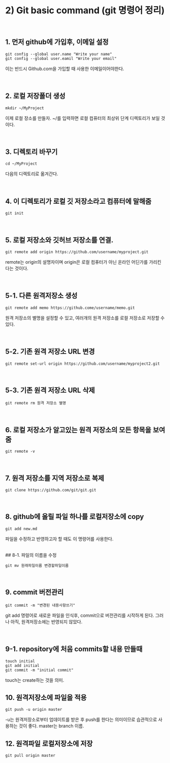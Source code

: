 # 2) Git basic command  (git 명령어 정리) 

<br /> 

## 1. 먼저 github에 가입후, 이메일 설정

    git config --global user.name "Write your name"
    git config --global user.eamil "Write your email"

이는 반드시 Github.com을 가입할 때 사용한 이메일이어야한다.

<br />

## 2. 로컬 저장폴더 생성

    mkdir ~/MyProject 
이제 로컬 장소를 만들자. ~/를 입력하면 로컬 컴퓨터의 최상위 단계 디렉토리가 보일 것이다.

<br />

## 3. 디렉토리 바꾸기
    cd ~/MyProject

다음의 디렉토리로 옮겨간다.

<br />

## 4. 이 디렉토리가 로컬 깃 저장소라고 컴퓨터에 말해줌
    
    git init 

<br />

## 5. 로컬 저장소와 깃허브 저장소를 연결.
    git remote add origin https://github.com/username/myproject.git
 remote는 origin의 설명자이며 origin은 로컬 컴퓨터가 아닌 온라인 어딘가를 가리킨다는 것이다.

<br/>

## 5-1. 다른 원격저장소 생성

    git remote add memo https://github.come/username/memo.git
원격 저장소의 별명을 설정할 수 있고, 여러개의 원격 저장소를 로컬 저장소로 저장할 수 있다.

<br/>

## 5-2. 기존 원격 저장소 URL 변경

    git remote set-url origin https://github.com/username/myproject2.git

<br/>

## 5-3. 기존 원격 저장소 URL 삭제

    git remote rm 원격 저장소 별명

<br/>

## 6. 로컬 저장소가 알고있는 원격 저장소의 모든 항목을 보여줌
    
    git remote -v

<br/>

## 7. 원격 저장소를 지역 저장소로 복제

    git clone https://github.com/git/git.git
    
<br/>

## 8. github에 올릴 파일 하나를 로컬저장소에 copy

    git add new.md
 파일을 수정하고 반영하고자 할 때도 이 명령어를 사용한다.
 
<br/>
## 8-1. 파일의 이름을 수정

    git mv 원래파일이름 변경할파일이름

<br/>

## 9. commit 버전관리
    
    git commit -m "변경된 내용사항쓰기"
git add 명령어로 새로운 파일을 인식후, commit으로 버전관리를 시작하게 된다. 그러나 아직, 원격저장소에는 반영되지 않았다.

<br/>

## 9-1. repository에 처음 commits할 내용 만들때
   
    touch initial
    git add initial
    git commit -m "initial commit"
touch는 create하는 것을 의미. 

## 10. 원격저장소에 파일을 적용

    git push -u origin master
 -u는 원격저장소로부터 업데이트를 받은 후 push를 한다는 의미이므로 습관적으로 사용하는 것이 좋다.
 master는 branch 이름.
<br/>

## 12. 원격파일 로컬저장소에 저장

    git pull origin master
